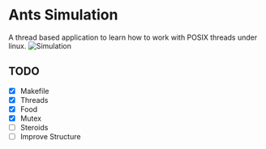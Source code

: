# Ants Simulation
A thread based application to learn how to work with POSIX threads under linux.
![Simulation](https://github.com/mabushelbaia/Realtimep3/blob/main/assets/simulation.png?raw=true)

## TODO
- [x] Makefile
- [X] Threads
- [x] Food
- [x] Mutex
- [ ] Steroids
- [ ] Improve Structure
